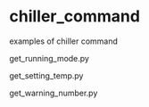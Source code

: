 # chiller_command
examples of chiller command

get_running_mode.py

get_setting_temp.py

get_warning_number.py

